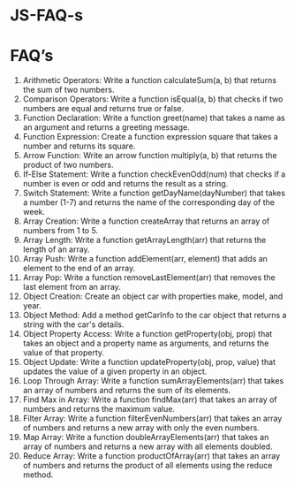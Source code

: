 # JS-FAQ-s
# FAQ’s

1. Arithmetic Operators: Write a function calculateSum(a, b) that returns the sum of two numbers.
2. Comparison Operators: Write a function isEqual(a, b) that checks if two numbers are equal and returns true or false.
3. Function Declaration: Write a function greet(name) that takes a name as an argument and returns a greeting message.
4. Function Expression: Create a function expression square that takes a number and returns its square.
5. Arrow Function: Write an arrow function multiply(a, b) that returns the product of two numbers.
6. If-Else Statement: Write a function checkEvenOdd(num) that checks if a number is even or odd and returns the result as a string.
7. Switch Statement: Write a function getDayName(dayNumber) that takes a number (1-7) and returns the name of the corresponding day of the week.
8. Array Creation: Write a function createArray that returns an array of numbers from 1 to 5.
9. Array Length: Write a function getArrayLength(arr) that returns the length of an array.
10. Array Push: Write a function addElement(arr, element) that adds an element to the end of an array.
11. Array Pop: Write a function removeLastElement(arr) that removes the last element from an array.
12. Object Creation: Create an object car with properties make, model, and year.
13. Object Method: Add a method getCarInfo to the car object that returns a string with the car's details.
14. Object Property Access: Write a function getProperty(obj, prop) that takes an object and a property name as arguments, and returns the value of that property.
15. Object Update: Write a function updateProperty(obj, prop, value) that updates the value of a given property in an object.
16. Loop Through Array: Write a function sumArrayElements(arr) that takes an array of numbers and returns the sum of its elements.
17. Find Max in Array: Write a function findMax(arr) that takes an array of numbers and returns the maximum value.
18. Filter Array: Write a function filterEvenNumbers(arr) that takes an array of numbers and returns a new array with only the even numbers.
19. Map Array: Write a function doubleArrayElements(arr) that takes an array of numbers and returns a new array with all elements doubled.
20. Reduce Array: Write a function productOfArray(arr) that takes an array of numbers and returns the product of all elements using the reduce method.

